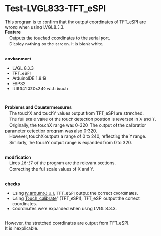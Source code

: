 # Test-LVGL833-TFT_eSPI
This program is to confirm that the output coordinates of TFT_eSPI are wrong when using LVGL8.3.3.
<BR>
**Feature**<BR>
　Outputs the touched coordinates to the serial port.
<BR>
　Display nothing on the screen. It is blank white.<BR>
<BR>

**environment**<BR>
  - LVGL 8.3.3<BR>
  - TFT_eSPI<BR>
  - ArduinoIDE 1.8.19<BR>
  - ESP32<BR>
  - ILI9341 320x240 with touch<BR>
<BR>

**Problems and Countermeasures**<BR>
　The touchX and touchY values output from TFT_eSPI are stretched.<BR>
　The full scale value of the touch detection position is reversed in X and Y.<BR>
　Originally, the touchX range was 0-320. The output of the calibration parameter detection program was also 0-320.<BR>
　However, touchX outputs a range of 0 to 240, reflecting the Y range.<BR>
　Similarly, the touchY output range is expanded from 0 to 320.<BR>
<BR>

**modification**<BR>
　Lines 26-27 of the program are the relevant sections.<BR>
　Correcting the full scale values of X and Y.<BR>
<BR>

**checks**<BR>
  - Using <a href="https://github.com/lvgl/lv_arduino">lv_arduino3.0.1</a>, TFT_eSPI output the correct coordinates.<BR>
  - Using <a href="https://github.com/Bodmer/TFT_eSPI/blob/master/examples/Generic/Touch_calibrate/Touch_calibrate.ino">Touch_calibrate</a>" (TFT_eSPI), TFT_eSPI output the correct coordinates.<BR>
  - Coordinates were expanded when using LVGL 8.3.3.<BR>
<BR>
However, the stretched coordinates are output from TFT_eSPI.<BR>
It is inexplicable.
